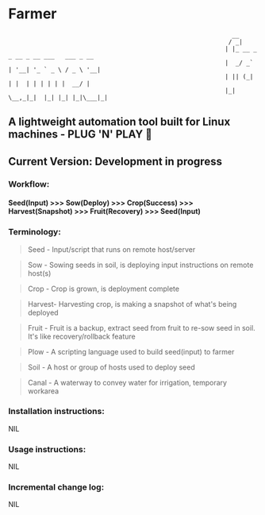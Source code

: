 # Farmer
                                                                   __
                                                                  / _|
                                                                 | |_ __ _ _ __ _ __ ___   ___ _ __
                                                                 |  _/ _` | '__| '_ ` _ \ / _ \ '__|
                                                                 | || (_| | |  | | | | | |  __/ |
                                                                 |_| \__,_|_|  |_| |_| |_|\___|_|

## A lightweight automation tool built for Linux machines - PLUG 'N' PLAY :rocket:
## Current Version: Development in progress

### Workflow:

#### Seed(Input) >>> Sow(Deploy) >>> Crop(Success) >>> Harvest(Snapshot) >>> Fruit(Recovery) >>> Seed(Input)

### Terminology:

> Seed 	- Input/script that runs on remote host/server

> Sow 	- Sowing seeds in soil, is deploying input instructions on remote host(s)

> Crop 	- Crop is grown, is deployment complete

> Harvest- Harvesting crop, is making a snapshot of what's being deployed

> Fruit	- Fruit is a backup, extract seed from fruit to re-sow seed in soil. It's like recovery/rollback feature

> Plow 	- A scripting language used to build seed(input) to farmer

> Soil 	- A host or group of hosts used to deploy seed

> Canal	- A waterway to convey water for irrigation, temporary workarea

### Installation instructions:

NIL

### Usage instructions:

NIL

### Incremental change log:

NIL
